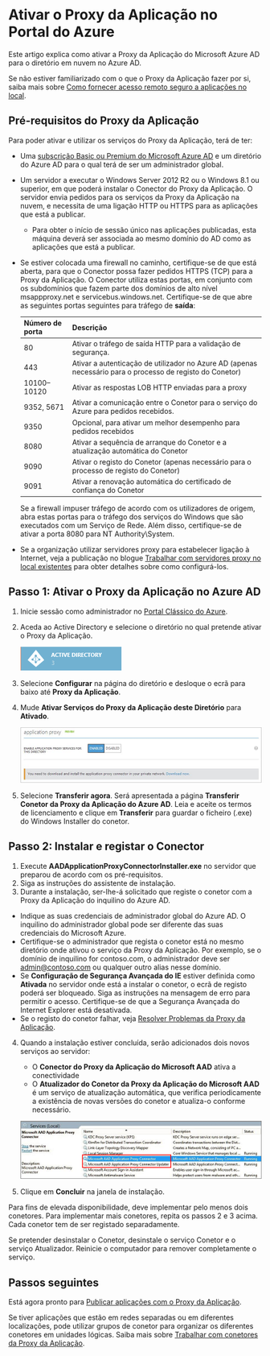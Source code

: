 <properties
    pageTitle="Ativar o Proxy da Aplicação do Azure AD | Microsoft Azure"
    description="Ativar o Proxy da Aplicação no Portal Clássico do Azure e instalar os Conectores para o proxy reverso."
    services="active-directory"
    documentationCenter=""
    authors="kgremban"
    manager="femila"
    editor=""/>

<tags
    ms.service="active-directory"
    ms.workload="identity"
    ms.tgt_pltfrm="na"
    ms.devlang="na"
    ms.topic="get-started-article"
    ms.date="07/19/2016"
    ms.author="kgremban"/>

# Ativar o Proxy da Aplicação no Portal do Azure

Este artigo explica como ativar a Proxy da Aplicação do Microsoft Azure AD para o diretório em nuvem no Azure AD.

Se não estiver familiarizado com o que o Proxy da Aplicação fazer por si, saiba mais sobre [Como fornecer acesso remoto seguro a aplicações no local](active-directory-application-proxy-get-started.md).

## Pré-requisitos do Proxy da Aplicação
Para poder ativar e utilizar os serviços do Proxy da Aplicação, terá de ter:

- Uma [subscrição Basic ou Premium do Microsoft Azure AD](active-directory-editions.md) e um diretório do Azure AD para o qual terá de ser um administrador global.
- Um servidor a executar o Windows Server 2012 R2 ou o Windows 8.1 ou superior, em que poderá instalar o Conector do Proxy da Aplicação. O servidor envia pedidos para os serviços da Proxy da Aplicação na nuvem, e necessita de uma ligação HTTP ou HTTPS para as aplicações que está a publicar.

    - Para obter o início de sessão único nas aplicações publicadas, esta máquina deverá ser associada ao mesmo domínio do AD como as aplicações que está a publicar.

- Se estiver colocada uma firewall no caminho, certifique-se de que está aberta, para que o Conector possa fazer pedidos HTTPS (TCP) para a Proxy da Aplicação. O Conector utiliza estas portas, em conjunto com os subdomínios que fazem parte dos domínios de alto nível msappproxy.net e servicebus.windows.net. Certifique-se de que abre as seguintes portas seguintes para tráfego de **saída**:

  	| Número de porta | Descrição |
  	| --- | --- |
  	| 80 | Ativar o tráfego de saída HTTP para a validação de segurança. |
  	| 443 | Ativar a autenticação de utilizador no Azure AD (apenas necessário para o processo de registo do Conetor) |
  	| 10100–10120 | Ativar as respostas LOB HTTP enviadas para a proxy |
  	| 9352, 5671 | Ativar a comunicação entre o Conetor para o serviço do Azure para pedidos recebidos. |
  	| 9350 | Opcional, para ativar um melhor desempenho para pedidos recebidos |
  	| 8080 | Ativar a sequência de arranque do Conetor e a atualização automática do Conetor |
  	| 9090 | Ativar o registo do Conetor (apenas necessário para o processo de registo do Conetor) |
  	| 9091 | Ativar a renovação automática do certificado de confiança do Conetor |

    Se a firewall impuser tráfego de acordo com os utilizadores de origem, abra estas portas para o tráfego dos serviços do Windows que são executados com um Serviço de Rede. Além disso, certifique-se de ativar a porta 8080 para NT Authority\System.

- Se a organização utilizar servidores proxy para estabelecer ligação à Internet, veja a publicação no blogue [Trabalhar com servidores proxy no local existentes](https://blogs.technet.microsoft.com/applicationproxyblog/2016/03/07/working-with-existing-on-prem-proxy-servers-configuration-considerations-for-your-connectors/) para obter detalhes sobre como configurá-los.

## Passo 1: Ativar o Proxy da Aplicação no Azure AD
1. Inicie sessão como administrador no [Portal Clássico do Azure](https://manage.windowsazure.com/).
2. Aceda ao Active Directory e selecione o diretório no qual pretende ativar o Proxy da Aplicação.

    ![Active Directory – ícone](./media/active-directory-application-proxy-enable/ad_icon.png)

3. Selecione **Configurar** na página do diretório e desloque o ecrã para baixo até **Proxy da Aplicação**.
4. Mude **Ativar Serviços do Proxy da Aplicação deste Diretório** para **Ativado**.

    ![Ativar o Proxy da Aplicação](./media/active-directory-application-proxy-enable/app_proxy_enable.png)

5. Selecione **Transferir agora**. Será apresentada a página **Transferir Conetor da Proxy da Aplicação do Azure AD**. Leia e aceite os termos de licenciamento e clique em **Transferir** para guardar o ficheiro (.exe) do Windows Installer do conetor.

## Passo 2: Instalar e registar o Conector
1. Execute **AADApplicationProxyConnectorInstaller.exe** no servidor que preparou de acordo com os pré-requisitos.
2. Siga as instruções do assistente de instalação.
3. Durante a instalação, ser-lhe-á solicitado que registe o conetor com a Proxy da Aplicação do inquilino do Azure AD.

  - Indique as suas credenciais de administrador global do Azure AD. O inquilino do administrador global pode ser diferente das suas credenciais do Microsoft Azure.
  - Certifique-se o administrador que regista o conetor está no mesmo diretório onde ativou o serviço da Proxy da Aplicação. Por exemplo, se o domínio de inquilino for contoso.com, o administrador deve ser admin@contoso.com ou qualquer outro alias nesse domínio.
  - Se **Configuração de Segurança Avançada do IE** estiver definida como **Ativada** no servidor onde está a instalar o conetor, o ecrã de registo poderá ser bloqueado. Siga as instruções na mensagem de erro para permitir o acesso. Certifique-se de que a Segurança Avançada do Internet Explorer está desativada.
  - Se o registo do conetor falhar, veja [Resolver Problemas da Proxy da Aplicação](active-directory-application-proxy-troubleshoot.md).  

4. Quando a instalação estiver concluída, serão adicionados dois novos serviços ao servidor:

    - O **Conector do Proxy da Aplicação do Microsoft AAD** ativa a conectividade
    - O **Atualizador do Conetor da Proxy da Aplicação do Microsoft AAD** é um serviço de atualização automática, que verifica periodicamente a existência de novas versões do conetor e atualiza-o conforme necessário.

    ![Serviços do Conector do Proxy da Aplicação – captura de ecrã](./media/active-directory-application-proxy-enable/app_proxy_services.png)

5. Clique em **Concluir** na janela de instalação.

Para fins de elevada disponibilidade, deve implementar pelo menos dois conetores. Para implementar mais conetores, repita os passos 2 e 3 acima. Cada conetor tem de ser registado separadamente.

Se pretender desinstalar o Conetor, desinstale o serviço Conetor e o serviço Atualizador. Reinicie o computador para remover completamente o serviço.


## Passos seguintes

Está agora pronto para [Publicar aplicações com o Proxy da Aplicação](active-directory-application-proxy-publish.md).

Se tiver aplicações que estão em redes separadas ou em diferentes localizações, pode utilizar grupos de conetor para organizar os diferentes conetores em unidades lógicas. Saiba mais sobre [Trabalhar com conetores da Proxy da Aplicação](active-directory-application-proxy-connectors.md).



<!--HONumber=Aug16_HO1-->


